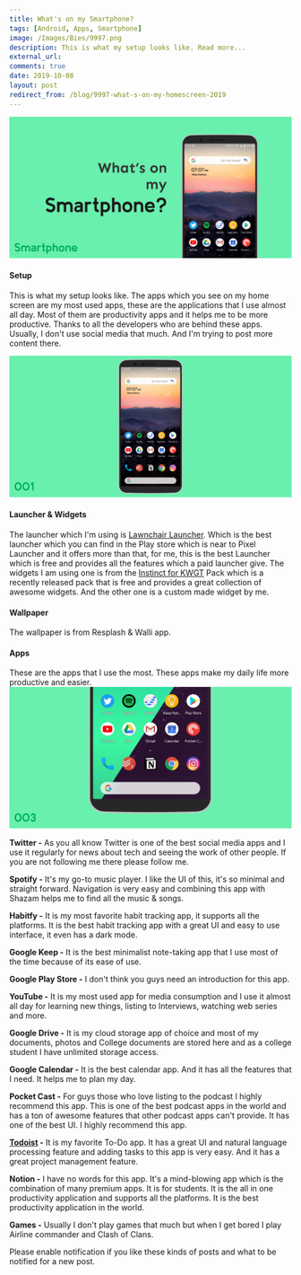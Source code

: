 ```yaml
---
title: What's on my Smartphone?
tags: [Android, Apps, Smartphone]
image: /Images/Bies/9997.png
description: This is what my setup looks like. Read more...
external_url:
comments: true
date: 2019-10-08
layout: post
redirect_from: /blog/9997-what-s-on-my-homescreen-2019
---
```


![alt text](/Images/Bies/9997.png "1")
#### **Setup**
This is what my setup looks like. The apps which you see on my home screen are my most used apps, these are the applications that I use almost all day. Most of them are productivity apps and it helps me to be more productive. Thanks to all the developers who are behind these apps. Usually, I don't use social media that much. And I'm trying to post more content there.

![alt text](/Images/Bies/9997-001.png "2")
#### **Launcher & Widgets**
The launcher which I'm using is [Lawnchair Launcher](https://play.google.com/store/apps/details?id=ch.deletescape.lawnchair.plah). Which is the best launcher which you can find in the Play store which is near to Pixel Launcher and it offers more than that, for me, this is the best Launcher which is free and provides all the features which a paid launcher give.
The widgets I am using one is from the [Instinct for KWGT](https://play.google.com/store/apps/details?id=instinctkwgt.kustom.pack) Pack which is a recently released pack that is free and provides a great collection of awesome widgets. And the other one is a custom made widget by me.

#### **Wallpaper**
The wallpaper is from Resplash & Walli app.

#### **Apps**
These are the apps that I use the most. These apps make my daily life more productive and easier.
![alt text](/Images/Bies/9997-002.png "3")

**Twitter -** As you all know Twitter is one of the best social media apps and I use it regularly for news about tech and seeing the work of other people. If you are not following me there please follow me.

**Spotify -** It's my go-to music player. I like the UI of this, it's so minimal and straight forward. Navigation is very easy and combining this app with Shazam helps me to find all the music & songs.

**Habitfy -** It is my most favorite habit tracking app, it supports all the platforms. It is the best habit tracking app with a great UI and easy to use interface, it even has a dark mode.

**Google Keep -** It is the best minimalist note-taking app that I use most of the time because of its ease of use. 

**Google Play Store -** I don't think you guys need an introduction for this app.

**YouTube -** It is my most used app for media consumption and I use it almost all day for learning new things, listing to Interviews, watching web series and more.

**Google Drive -** It is my cloud storage app of choice and most of my documents, photos and College documents are stored here and as a college student I have unlimited storage access.

**Google Calendar -** It is the best calendar app. And it has all the features that I need. It helps me to plan my day.

**Pocket Cast -** For guys those who love listing to the podcast I highly recommend this app. This is one of the best podcast apps in the world and has a ton of awesome features that other podcast apps can't provide. It has one of the best UI. I highly recommend this app.

**[Todoist](https://doist.grsm.io/vyshnavgangadharan6232) -** It is my favorite To-Do app. It has a great UI and natural language processing feature and adding tasks to this app is very easy. And it has a great project management feature.

**Notion -** I have no words for this app. It's a mind-blowing app which is the combination of many premium apps. It is for students. It is the all in one productivity application and supports all the platforms. It is the best productivity application in the world.

**Games -** Usually I don't play games that much but when I get bored I play Airline commander and Clash of Clans.

Please enable notification if you like these kinds of posts and what to be notified for a new post.